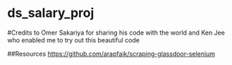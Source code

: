 # ds_salary_proj

#Credits to Omer Sakariya for sharing his code with the world and Ken Jee who enabled me to try out this beautiful code 

##Resources 
https://github.com/arapfaik/scraping-glassdoor-selenium
